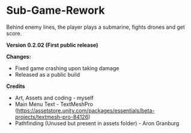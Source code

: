 # Sub-Game-Rework

Behind enemy lines, the player plays a submarine, fights drones and get score.

**Version 0.2.02 (First public release)**

**Changes:**
  - Fixed game crashing upon taking damage
  - Released as a public build
  
  **Credits**
  - Art, Assets and coding - myself
  - Main Menu Text - TextMeshPro (https://assetstore.unity.com/packages/essentials/beta-projects/textmesh-pro-84126)
  - Pathfinding (Unused but present in assets folder) - Aron Granburg
